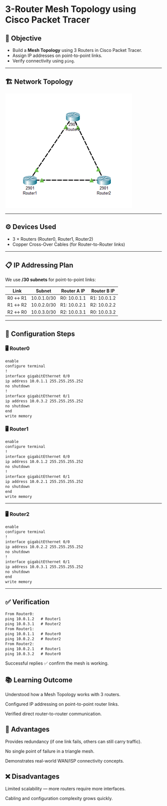 # 3-Router Mesh Topology using Cisco Packet Tracer

## 📌 Objective
- Build a **Mesh Topology** using 3 Routers in Cisco Packet Tracer.  
- Assign IP addresses on point-to-point links.  
- Verify connectivity using `ping`.  

---

## 🏗️ Network Topology
![Mesh Topology](meshtopology.png)  
 

---

## ⚙️ Devices Used
- 3 × Routers (Router0, Router1, Router2)  
- Copper Cross-Over Cables (for Router-to-Router links)  

---

## 📋 IP Addressing Plan
We use **/30 subnets** for point-to-point links:

| Link          | Subnet       | Router A IP  | Router B IP  |
|---------------|--------------|--------------|--------------|
| R0 ↔ R1       | 10.0.1.0/30  | R0: 10.0.1.1 | R1: 10.0.1.2 |
| R1 ↔ R2       | 10.0.2.0/30  | R1: 10.0.2.1 | R2: 10.0.2.2 |
| R2 ↔ R0       | 10.0.3.0/30  | R2: 10.0.3.1 | R0: 10.0.3.2 |

---

## 🔧 Configuration Steps

### 🖥️ Router0

    enable
    configure terminal
    !
    interface gigabitEthernet 0/0
    ip address 10.0.1.1 255.255.255.252
    no shutdown
    !
    interface gigabitEthernet 0/1
    ip address 10.0.3.2 255.255.255.252
    no shutdown
    end
    write memory



### 🖥️ Router1

    enable
    configure terminal
    !
    interface gigabitEthernet 0/0
    ip address 10.0.1.2 255.255.255.252
    no shutdown
    !
    interface gigabitEthernet 0/1
    ip address 10.0.2.1 255.255.255.252
    no shutdown
    end
    write memory

---

### 🖥️ Router2

    enable
    configure terminal
    !
    interface gigabitEthernet 0/0
    ip address 10.0.2.2 255.255.255.252
    no shutdown
    !
    interface gigabitEthernet 0/1
    ip address 10.0.3.1 255.255.255.252
    no shutdown
    end
    write memory

---

## ✅ Verification

    From Router0:
    ping 10.0.1.2   # Router1
    ping 10.0.3.1   # Router2
    From Router1:
    ping 10.0.1.1   # Router0
    ping 10.0.2.2   # Router2
    From Router2:
    ping 10.0.2.1   # Router1
    ping 10.0.3.2   # Router0

Successful replies ✅ confirm the mesh is working.

## 📚 Learning Outcome

Understood how a Mesh Topology works with 3 routers.

Configured IP addressing on point-to-point router links.

Verified direct router-to-router communication.

## 🌟 Advantages

Provides redundancy (if one link fails, others can still carry traffic).

No single point of failure in a triangle mesh.

Demonstrates real-world WAN/ISP connectivity concepts.

## ❌ Disadvantages

Limited scalability — more routers require more interfaces.

Cabling and configuration complexity grows quickly.